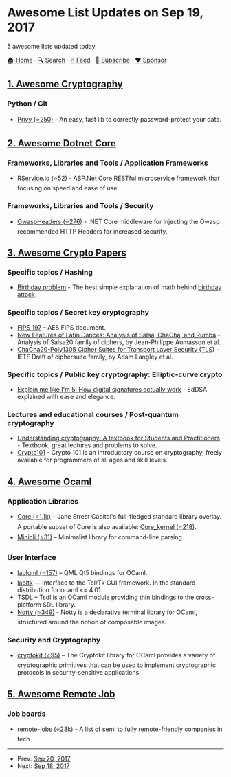 # Awesome List Updates on Sep 19, 2017

5 awesome lists updated today.

[🏠 Home](/README.md) · [🔍 Search](https://www.trackawesomelist.com/search/) · [🔥 Feed](https://www.trackawesomelist.com/rss.xml) · [📮 Subscribe](https://trackawesomelist.us17.list-manage.com/subscribe?u=d2f0117aa829c83a63ec63c2f&id=36a103854c) · [❤️  Sponsor](https://github.com/sponsors/theowenyoung)



## [1. Awesome Cryptography](/content/sobolevn/awesome-cryptography/README.md)

### Python / Git

*   [Privy (⭐250)](https://github.com/ofek/privy) - An easy, fast lib to correctly password-protect your data.

## [2. Awesome Dotnet Core](/content/thangchung/awesome-dotnet-core/README.md)

### Frameworks, Libraries and Tools / Application Frameworks

*   [RService.io (⭐52)](https://github.com/Stoom/RService.IO) - ASP.Net Core RESTful microservice framework that focusing on speed and ease of use.

### Frameworks, Libraries and Tools / Security

*   [OwaspHeaders (⭐276)](https://github.com/GaProgMan/OwaspHeaders.Core) - .NET Core middleware for injecting the Owasp recommended HTTP Headers for increased security.

## [3. Awesome Crypto Papers](/content/pFarb/awesome-crypto-papers/README.md)

### Specific topics / Hashing

*   [Birthday problem](https://en.wikipedia.org/wiki/Birthday_problem) - The best simple explanation of math behind [birthday attack](https://en.wikipedia.org/wiki/Birthday_attack).

### Specific topics / Secret key cryptography

*   [FIPS 197](http://nvlpubs.nist.gov/nistpubs/FIPS/NIST.FIPS.197.pdf) - AES FIPS document.
*   [New Features of Latin Dances: Analysis of Salsa, ChaCha, and Rumba](https://eprint.iacr.org/2007/472.pdf) - Analysis of Salsa20 family of ciphers, by Jean-Philippe Aumasson et al.
*   [ChaCha20-Poly1305 Cipher Suites for Transport Layer Security (TLS)](https://tools.ietf.org/html/draft-ietf-tls-chacha20-poly1305-04) - IETF Draft of ciphersuite family, by Adam Langley et al.

### Specific topics / Public key cryptography: Elliptic-curve crypto

*   [Explain me like I'm 5: How digital signatures actually work](http://blog.oleganza.com/post/162861219668/eli5-how-digital-signatures-actually-work) - EdDSA explained with ease and elegance.

### Lectures and educational courses / Post-quantum cryptography

*   [Understanding cryptography: A textbook for Students and Practitioners](http://www.crypto-textbook.com/) - Textbook, great lectures and problems to solve.
*   [Crypto101](https://www.crypto101.io/) - Crypto 101 is an introductory course on cryptography, freely available for programmers of all ages and skill levels.

## [4. Awesome Ocaml](/content/ocaml-community/awesome-ocaml/README.md)

### Application Libraries

*   [Core (⭐1.1k)](https://github.com/janestreet/core) – Jane Street Capital's full-fledged standard library overlay. A portable subset of Core is also available: [Core\_kernel (⭐218)](https://github.com/janestreet/core_kernel).
*   [Minicli (⭐31)](https://github.com/UnixJunkie/minicli) – Minimalist library for command-line parsing.

### User Interface

*   [lablqml (⭐157)](https://github.com/Kakadu/lablqml) – QML Qt5 bindings for OCaml.
*   [labltk](https://forge.ocamlcore.org/projects/labltk/) — Interface to the Tcl/Tk GUI framework. In the standard distribution for ocaml <= 4.01.
*   [TSDL](http://erratique.ch/software/tsdl) – Tsdl is an OCaml module providing thin bindings to the cross-platform SDL library.
*   [Notty (⭐349)](https://github.com/pqwy/notty) - Notty is a declarative terminal library for OCaml, structured around the notion of composable images.

### Security and Cryptography

*   [cryptokit (⭐95)](https://github.com/xavierleroy/cryptokit) – The Cryptokit library for OCaml provides a variety of cryptographic primitives that can be used to implement cryptographic protocols in security-sensitive applications.

## [5. Awesome Remote Job](/content/lukasz-madon/awesome-remote-job/README.md)

### Job boards

*   [remote-jobs (⭐28k)](https://github.com/jessicard/remote-jobs) - A list of semi to fully remote-friendly companies in tech

---

- Prev: [Sep 20, 2017](/content/2017/09/20/README.md)
- Next: [Sep 18, 2017](/content/2017/09/18/README.md)